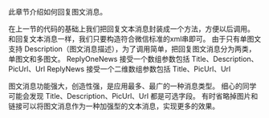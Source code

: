 此章节介绍如何回复图文消息。

在上一节的代码的基础上我们把回复文本消息封装成一个方法，方便以后调用。
和回复文本消息一样，我们只要构造符合微信标准的xml串即可。
由于只有单图文支持 Description（图文消息描述），为了调用简单，把回复图文消息分为两类，单图文和多图文。
ReplyOneNews 接受一个数组参数包括 Title、Description、PicUrl、Url
ReplyNews 接受一个二维数组参数包括 Title、PicUrl、Url

图文消息功能强大，创造性强，是应用最多、最广的一种消息类型。
细心的同学可能会发现 Title、Description、PicUrl、Url 都是可选字段。
有时省略掉图片和链接可以将图文消息作为一种加强型的文本消息，实现更多的效果。